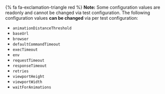 {% fa fa-exclamation-triangle red %} **Note:** Some configuration values are readonly and cannot be changed via test configuration. The following configuration values **can be changed** via per test configuration:

- `animationDistanceThreshold`
- `baseUrl`
- `browser`
- `defaultCommandTimeout`
- `execTimeout`
- `env`
- `requestTimeout`
- `responseTimeout`
- `retries`
- `viewportHeight`
- `viewportWidth`
- `waitForAnimations`
